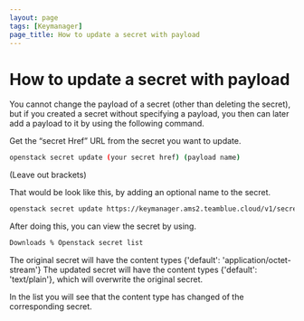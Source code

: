 ```yaml
---
layout: page
tags: [Keymanager]
page_title: How to update a secret with payload
---
```


# How to update a secret with payload

You cannot change the payload of a secret (other than deleting the secret), but if you created a secret without specifying a payload, you then can later add a payload to it by using the following command.

Get the “secret Href” URL from the secret you want to update.

```bash
openstack secret update (your secret href) (payload name)
```
(Leave out brackets)

That would be look like this, by adding an optional name to the secret.

```bash
openstack secret update https://keymanager.ams2.teamblue.cloud/v1/secrets/efab91f4-9104-4274-8574-b61f82008846 test-updated
```

After doing this, you can view the secret by using.

``` bash
Downloads % Openstack secret list
```

The original secret will have the content types {'default': 'application/octet-stream'}
The updated secret will have the content types {'default': 'text/plain'}, which will overwrite the original secret.

In the list you will see that the content type has changed of the corresponding secret.
